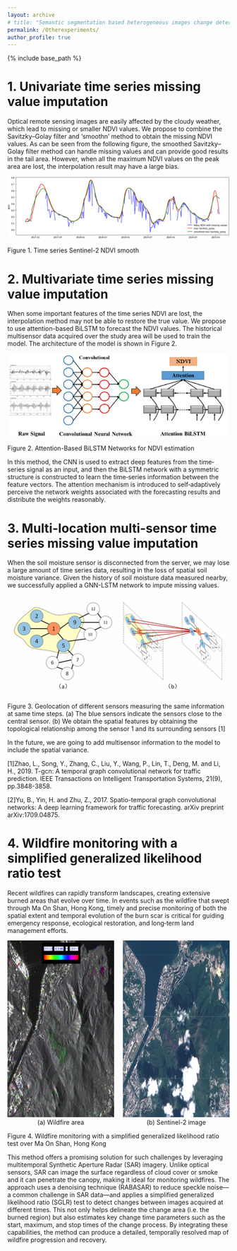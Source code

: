 ```yaml
---
layout: archive
# title: "Semantic segmentation based heterogeneous images change detection"
permalink: /Otherexperiments/
author_profile: true
---
```



{% include base_path %}

# 1. Univariate time series missing value imputation

Optical remote sensing images are easily affected by the cloudy weather, which lead to missing or smaller NDVI values. We propose to combine the Savitzky–Golay filter and ‘smoothn’ method to obtain the missing NDVI values.  As can be seen from the following figure,  the smoothed Savitzky–Golay filter method can handle missing values and can provide good results in the tail area. However, when all the maximum NDVI values on the peak area are lost, the interpolation result may have a large bias.

![S2NDVI_smooth](/images/S2NDVI_smooth.png)

Figure 1. Time series Sentinel-2 NDVI smooth


# 2. Multivariate time series missing value imputation

When some important features of the time series NDVI are lost, the interpolation method may not be able to restore the true value. We propose to use attention-based BiLSTM to forecast the NDVI values. The historical multisensor data acquired over the study area will be used to train the model. The architecture of the model is shown in Figure 2.

![Attention_BiLSTM](/images/Attention_BiLSTM.png)

Figure 2. Attention-Based BiLSTM Networks for NDVI estimation

In this method, the CNN is used to extract deep features from the time‐series signal as an input, and then the BiLSTM network with a symmetric structure is constructed to learn the time‐series information between the feature vectors. The attention mechanism is introduced to self‐adaptively perceive the network weights associated with the forecasting results and distribute the weights reasonably. 

# 3. Multi-location multi-sensor time series missing value imputation

When the soil moisture sensor is disconnected from the server, we may lose a large amount of time series data, resulting in the loss of spatial soil moisture variance. Given the history of soil moisture data measured nearby, we successfully applied a GNN-LSTM network to impute missing values.

![Attention_BiLSTM](/images/GNN_flowchart.png)

Figure 3. Geolocation of different sensors measuring the same information at same time steps. 
(a) The blue sensors indicate the sensors close to the central sensor. (b) We obtain the spatial features by
obtaining the topological relationship among the sensor 1 and its surrounding sensors [1]

In the future, we are going to add multisensor information to the model to include the spatial variance.

[1]Zhao, L., Song, Y., Zhang, C., Liu, Y., Wang, P., Lin, T., Deng, M. and Li, H., 2019. T-gcn: A temporal graph convolutional network for traffic prediction. IEEE Transactions on Intelligent Transportation Systems, 21(9), pp.3848-3858.

[2]Yu, B., Yin, H. and Zhu, Z., 2017. Spatio-temporal graph convolutional networks: A deep learning framework for traffic forecasting. arXiv preprint arXiv:1709.04875.

# 4. Wildfire monitoring with a simplified generalized likelihood ratio test

Recent wildfires can rapidly transform landscapes, creating extensive burned areas that evolve over time. In events such as the wildfire that swept through Ma On Shan, Hong Kong, timely and precise monitoring of both the spatial extent and temporal evolution of the burn scar is critical for guiding emergency response, ecological restoration, and long‐term land management efforts.

<div style="display: flex; justify-content: center; gap: 20px;">
  <figure style="margin: 0; text-align: center;">
    <img src="/images/wildfire_area.jpg" alt="Wildfire area" width="400" height="400">
    <figcaption>(a) Wildfire area</figcaption>
  </figure>
  <figure style="margin: 0; text-align: center;">
    <img src="/images/Sentinel2_image.jpg" alt="Sentinel-2 image" width="400" height="400">
    <figcaption>(b) Sentinel-2 image</figcaption>
  </figure>
</div>

Figure 4. Wildfire monitoring with a simplified generalized likelihood ratio test over Ma On Shan, Hong Kong 

This method offers a promising solution for such challenges by leveraging multitemporal Synthetic Aperture Radar (SAR) imagery. Unlike optical sensors, SAR can image the surface regardless of cloud cover or smoke and it can penetrate the canopy, making it ideal for monitoring wildfires. The approach uses a denoising technique (RABASAR) to reduce speckle noise—a common challenge in SAR data—and applies a simplified generalized likelihood ratio (SGLR) test to detect changes between images acquired at different times. This not only helps delineate the change area (i.e. the burned region) but also estimates key change time parameters such as the start, maximum, and stop times of the change process. By integrating these capabilities, the method can produce a detailed, temporally resolved map of wildfire progression and recovery.

